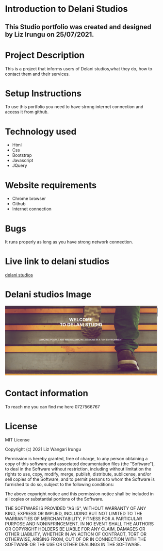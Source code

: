 # Introduction to Delani Studios
## This Studio portfolio was created and designed by Liz Irungu on 25/07/2021.
# Project Description
This is a project that informs users of Delani studios,what they do, how to contact them and their services.
# Setup Instructions
To use this portfolio you need to have strong internet connection and access it from github.
# Technology used
* Html
* Css
* Bootstrap
* Javascript
* JQuery
# Website requirements
* Chrome browser
* Github
* Internet connection
# Bugs
It runs properly as long as you have strong network connection.
# Live link to delani studios
<a href="https://irunguliz.github.io/studio/"> delani studios</a>

# Delani studios Image
<img src= "photos/delani.png">

# Contact information
To reach me you can find me here 0727566767
# License
MIT License

Copyright (c) 2021 Liz Wangari Irungu

Permission is hereby granted, free of charge, to any person obtaining a copy
of this software and associated documentation files (the "Software"), to deal
in the Software without restriction, including without limitation the rights
to use, copy, modify, merge, publish, distribute, sublicense, and/or sell
copies of the Software, and to permit persons to whom the Software is
furnished to do so, subject to the following conditions:

The above copyright notice and this permission notice shall be included in all
copies or substantial portions of the Software.

THE SOFTWARE IS PROVIDED "AS IS", WITHOUT WARRANTY OF ANY KIND, EXPRESS OR
IMPLIED, INCLUDING BUT NOT LIMITED TO THE WARRANTIES OF MERCHANTABILITY,
FITNESS FOR A PARTICULAR PURPOSE AND NONINFRINGEMENT. IN NO EVENT SHALL THE
AUTHORS OR COPYRIGHT HOLDERS BE LIABLE FOR ANY CLAIM, DAMAGES OR OTHER
LIABILITY, WHETHER IN AN ACTION OF CONTRACT, TORT OR OTHERWISE, ARISING FROM,
OUT OF OR IN CONNECTION WITH THE SOFTWARE OR THE USE OR OTHER DEALINGS IN THE
SOFTWARE.
